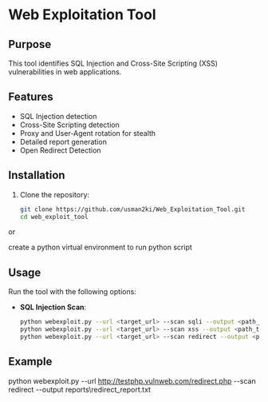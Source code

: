 # Web Exploitation Tool

## Purpose
This tool identifies SQL Injection and Cross-Site Scripting (XSS) vulnerabilities in web applications.

## Features
- SQL Injection detection
- Cross-Site Scripting detection
- Proxy and User-Agent rotation for stealth
- Detailed report generation
- Open Redirect Detection

## Installation
1. Clone the repository:
   ```bash
   git clone https://github.com/usman2ki/Web_Exploitation_Tool.git
   cd web_exploit_tool

or 

create a python virtual environment to run python script


## Usage
Run the tool with the following options:

- **SQL Injection Scan**:
  ```bash
  python webexploit.py --url <target_url> --scan sqli --output <path_to_report>
  python webexploit.py --url <target_url> --scan xss --output <path_to_report>
  python webexploit.py --url <target_url> --scan redirect --output <path_to_report>

## Example
python webexploit.py --url http://testphp.vulnweb.com/redirect.php --scan redirect --output reports\redirect_report.txt
